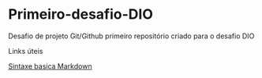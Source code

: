 # Primeiro-desafio-DIO
Desafio de projeto Git/Github
primeiro repositório criado para o desafio DIO

Links úteis

[Sintaxe basica Markdown](https://markdown.net.br/sintaxe-basica/)
